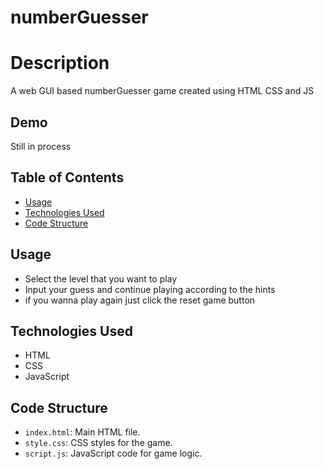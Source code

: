 # numberGuesser

# Description

A web GUI based numberGuesser  game created using HTML CSS and JS 


## Demo
Still in process

## Table of Contents
- [Usage](#usage)
- [Technologies Used](#technologies-used)
- [Code Structure](#code-structure)


## Usage
- Select the level that you want to play
- Input your guess and continue playing according to the hints
- if you wanna play again just click the reset game button

## Technologies Used
- HTML
- CSS
- JavaScript

## Code Structure
- `index.html`: Main HTML file.
- `style.css`: CSS styles for the game.
- `script.js`: JavaScript code for game logic.




